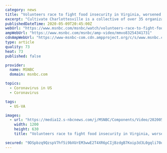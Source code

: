 ```yaml
---
category: news
title: "Volunteers race to fight food insecurity in Virginia, worsened by COVID-19"
excerpt: "Cultivate Charlottesville is a collective of over 35 organizations in the Charlottesville, Virginia area that has been operating to address food insecurity, which has been a problem in the city prior to the pandemic,"
publishedDateTime: 2020-05-09T20:45:00Z
webUrl: "https://www.msnbc.com/msnbc/watch/volunteers-race-to-fight-food-insecurity-in-virginia-worsened-by-covid-19-83254341731"
ampWebUrl: "https://www.msnbc.com/msnbc/amp-video/mmvo83254341731"
cdnAmpWebUrl: "https://www-msnbc-com.cdn.ampproject.org/c/s/www.msnbc.com/msnbc/amp-video/mmvo83254341731"
type: article
quality: 73
heat: 73
published: false

provider:
  name: MSNBC
  domain: msnbc.com

topics:
  - Coronavirus in US
  - Coronavirus

tags:
  - US-VA

images:
  - url: "https://media12.s-nbcnews.com/j/MSNBC/Components/Video/202005/n_msnbc_charlottesville_200509_1920x1080.nbcnews-fp-1200-630.jpg"
    width: 1200
    height: 630
    title: "Volunteers race to fight food insecurity in Virginia, worsened by COVID-19"

secured: "9DSpbzq9QzspV7hf5i9bXUrEM3wwE2T4XR6pCIjBzdgB7Koip3d3L0gqli70q+VurqEVs0UJ8t5IuOMg24HfmCsbXet1u7yaRI0kzcjiatlJP3LKiYYE3xrtculS2WnS+Oy8HjQLxXvWpQbiGU52ga0tXn3D0b9zJJwxEZnOmHAUWA8AKFKrAXWUrkyi017FmYDe0iGCTEQ3BDK+Y7T3+r2dcy66BM0UEPxnIWKo5fw/CQTl0KCsqI4eO20Vyny83obFlsgk8RUvXZ0YBulxOXTDjskRvKFYV1qGJorARCDQAy9zZKQ7MJXPBXCL9JiTc6UjETE8q+SLDWsNR9m8OZ0qRcWA7Wzy6nIAg/Jj9yOPc1GrzZOf79GC9neDd9ld0EigrGUCjt4xqfz9ViiwWkXKvGQ7xIlEw6WBoBySUxa+iyu9ayoBoM16/Bul95+maTElvcrKlyOSjqgaKu2UgEe4lUVoRVFtJP7AzYGhG6M=;IJtvJWAgLAnrHMAx6eTpqA=="
---
```


